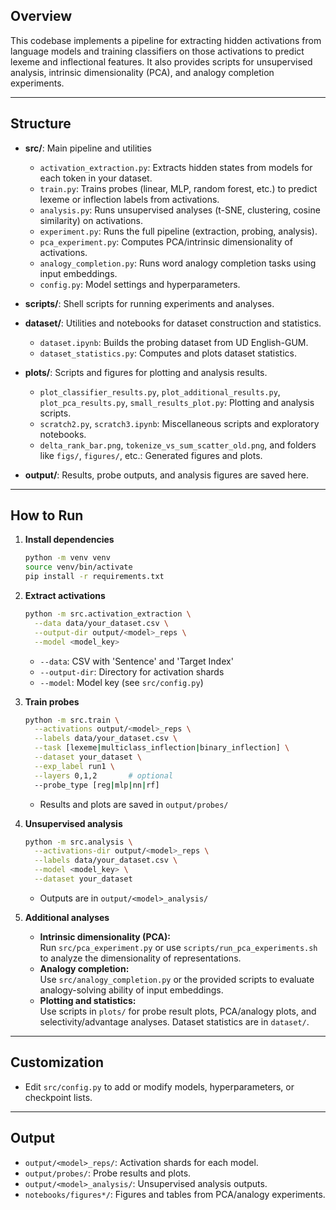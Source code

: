 ## Overview

This codebase implements a pipeline for extracting hidden activations from language models and training classifiers on those activations to predict lexeme and inflectional features. It also provides scripts for unsupervised analysis, intrinsic dimensionality (PCA), and analogy completion experiments.

---

## Structure

- **src/**: Main pipeline and utilities

  - `activation_extraction.py`: Extracts hidden states from models for each token in your dataset.
  - `train.py`: Trains probes (linear, MLP, random forest, etc.) to predict lexeme or inflection labels from activations.
  - `analysis.py`: Runs unsupervised analyses (t-SNE, clustering, cosine similarity) on activations.
  - `experiment.py`: Runs the full pipeline (extraction, probing, analysis).
  - `pca_experiment.py`: Computes PCA/intrinsic dimensionality of activations.
  - `analogy_completion.py`: Runs word analogy completion tasks using input embeddings.
  - `config.py`: Model settings and hyperparameters.

- **scripts/**: Shell scripts for running experiments and analyses.

- **dataset/**: Utilities and notebooks for dataset construction and statistics.

  - `dataset.ipynb`: Builds the probing dataset from UD English-GUM.
  - `dataset_statistics.py`: Computes and plots dataset statistics.

- **plots/**: Scripts and figures for plotting and analysis results.

  - `plot_classifier_results.py`, `plot_additional_results.py`, `plot_pca_results.py`, `small_results_plot.py`: Plotting and analysis scripts.
  - `scratch2.py`, `scratch3.ipynb`: Miscellaneous scripts and exploratory notebooks.
  - `delta_rank_bar.png`, `tokenize_vs_sum_scatter_old.png`, and folders like `figs/`, `figures/`, etc.: Generated figures and plots.

- **output/**: Results, probe outputs, and analysis figures are saved here.

---

## How to Run

1. **Install dependencies**

   ```bash
   python -m venv venv
   source venv/bin/activate
   pip install -r requirements.txt
   ```

2. **Extract activations**

   ```bash
   python -m src.activation_extraction \
     --data data/your_dataset.csv \
     --output-dir output/<model>_reps \
     --model <model_key>
   ```

   - `--data`: CSV with 'Sentence' and 'Target Index'
   - `--output-dir`: Directory for activation shards
   - `--model`: Model key (see `src/config.py`)

3. **Train probes**

   ```bash
   python -m src.train \
     --activations output/<model>_reps \
     --labels data/your_dataset.csv \
     --task [lexeme|multiclass_inflection|binary_inflection] \
     --dataset your_dataset \
     --exp_label run1 \
     --layers 0,1,2       # optional
     --probe_type [reg|mlp|nn|rf]
   ```

   - Results and plots are saved in `output/probes/`

4. **Unsupervised analysis**

   ```bash
   python -m src.analysis \
     --activations-dir output/<model>_reps \
     --labels data/your_dataset.csv \
     --model <model_key> \
     --dataset your_dataset
   ```

   - Outputs are in `output/<model>_analysis/`

5. **Additional analyses**

   - **Intrinsic dimensionality (PCA):**  
     Run `src/pca_experiment.py` or use `scripts/run_pca_experiments.sh` to analyze the dimensionality of representations.
   - **Analogy completion:**  
     Use `src/analogy_completion.py` or the provided scripts to evaluate analogy-solving ability of input embeddings.
   - **Plotting and statistics:**  
     Use scripts in `plots/` for probe result plots, PCA/analogy plots, and selectivity/advantage analyses. Dataset statistics are in `dataset/`.

---

## Customization

- Edit `src/config.py` to add or modify models, hyperparameters, or checkpoint lists.

---

## Output

- `output/<model>_reps/`: Activation shards for each model.
- `output/probes/`: Probe results and plots.
- `output/<model>_analysis/`: Unsupervised analysis outputs.
- `notebooks/figures*/`: Figures and tables from PCA/analogy experiments.
